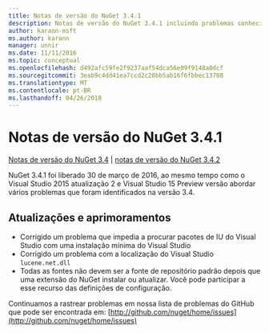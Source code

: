 ```yaml
---
title: Notas de versão do NuGet 3.4.1
description: Notas de versão do NuGet 3.4.1 incluindo problemas conhecidos, correções de bug, recursos adicionados e DCRs.
author: karann-msft
ms.author: karann
manager: unnir
ms.date: 11/11/2016
ms.topic: conceptual
ms.openlocfilehash: d492afc59fe2f9237aaf54dca56e09f9148a0dcf
ms.sourcegitcommit: 3eab9c4dd41ea7ccd2c28bb5ab16f6fbbec13708
ms.translationtype: MT
ms.contentlocale: pt-BR
ms.lasthandoff: 04/26/2018
---
```

# <a name="nuget-341-release-notes"></a>Notas de versão do NuGet 3.4.1

[Notas de versão do NuGet 3.4](../release-notes/nuget-3.4.md) | [notas de versão do NuGet 3.4.2](../release-notes/nuget-3.4.2.md)

NuGet 3.4.1 foi liberado 30 de março de 2016, ao mesmo tempo como o Visual Studio 2015 atualização 2 e Visual Studio 15 Preview versão abordar vários problemas que foram identificados na versão 3.4.

## <a name="updates-and-improvements"></a>Atualizações e aprimoramentos

* Corrigido um problema que impedia a procurar pacotes de IU do Visual Studio com uma instalação mínima do Visual Studio
* Corrigido um problema com a localização do Visual Studio `lucene.net.dll`
* Todas as fontes não devem ser a fonte de repositório padrão depois que uma extensão do NuGet instalar ou atualizar.  Você pode participar a esse recurso das definições de configuração.

Continuamos a rastrear problemas em nossa lista de problemas do GitHub que pode ser encontrada em: [http://github.com/nuget/home/issues](http://github.com/nuget/home/issues)